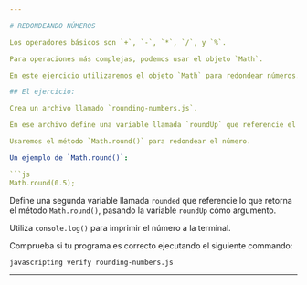 ```yaml
---

# REDONDEANDO NÚMEROS

Los operadores básicos son `+`, `-`, `*`, `/`, y `%`.

Para operaciones más complejas, podemos usar el objeto `Math`.

En este ejercicio utilizaremos el objeto `Math` para redondear números.

## El ejercicio:

Crea un archivo llamado `rounding-numbers.js`.

En ese archivo define una variable llamada `roundUp` que referencie el número decimal `1.5`.

Usaremos el método `Math.round()` para redondear el número.

Un ejemplo de `Math.round()`:

```js
Math.round(0.5);
```

Define una segunda variable llamada `rounded` que referencie lo que retorna el método `Math.round()`, pasando la variable `roundUp` cómo argumento.

Utiliza `console.log()` para imprimir el número a la terminal.

Comprueba si tu programa es correcto ejecutando el siguiente commando:

`javascripting verify rounding-numbers.js`

---
```

